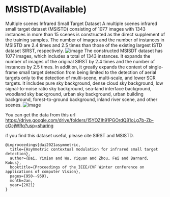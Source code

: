 # MSISTD(Available)
Multiple scenes Infrared Small Target Dataset
 A multiple scenes infrared small target dataset (MSISTD) consisting of 1077 images with 1343 instances in more than 15 scenes is constructed as the direct supplement of the training samples. The number of images and the number of instances in MSISTD are 2.4 times and 2.5 times than those of the existing largest ISTD dataset SIRST, respectively.
 ![image](https://user-images.githubusercontent.com/49125176/172364803-98e4421d-526a-48d0-906f-50c92a12eac6.png)
The constructed MSISDT dataset has 1077 images, which includes a total of 1343 instances. It expands the number of images of the original SIRST by 2.4 times and the number of instances by 2.5 times. In addition, it greatly expands the context of single-frame small target detection from being limited to the detection of aerial targets only to the detection of multi-scene, multi-scale, and lower SCR targets. It includes pure sky background, dense cloud sky background, low signal-to-noise ratio sky background, sea-land interface background, woodland sky background, urban sky background, urban building background, forest-to-ground background, inland river scene, and other scenes. 
![image](https://user-images.githubusercontent.com/49125176/172364979-eec974c0-8d4a-42fb-ae9e-bf6f80541272.png)

You can get the data from this url https://drive.google.com/drive/folders/15YOZIh91PGOrdQ81oLg7b-Zb-cOcjWRq?usp=sharing

if you find this dataset useful, please cite SIRST and MSISTD. 
```
@inproceedings{dai2021asymmetric,
  title={Asymmetric contextual modulation for infrared small target detection},
  author={Dai, Yimian and Wu, Yiquan and Zhou, Fei and Barnard, Kobus},
  booktitle={Proceedings of the IEEE/CVF Winter conference on applications of computer Vision},
  pages={950--959},
  month=Jan,
  year={2021}
}
```
